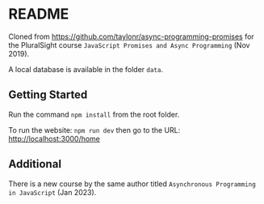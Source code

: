 # README

Cloned from <https://github.com/taylonr/async-programming-promises> for the PluralSight course
`JavaScript Promises and Async Programming` (Nov 2019).

A local database is available in the folder `data`.

## Getting Started

Run the command `npm install` from the root folder.

To run the website: `npm run dev` then go to the URL: <http://localhost:3000/home>

## Additional

There is a new course by the same author titled `Asynchronous Programming in JavaScript` (Jan 2023).
